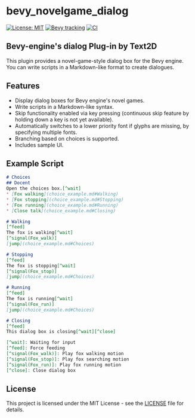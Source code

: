 # bevy_novelgame_dialog
[![License: MIT](https://img.shields.io/badge/License-MIT-yellow.svg)](https://opensource.org/licenses/MIT)
[![Bevy tracking](https://img.shields.io/badge/Bevy%20tracking-v0.13-lightblue)](https://github.com/bevyengine/bevy/blob/main/docs/plugins_guidelines.md#main-branch-tracking)
[![CI](https://github.com/ruzo-ruzo/bevy_novelgame_dialog/actions/workflows/bevy_ci.yml/badge.svg)](https://github.com/ruzo-ruzo/bevy_novelgame_dialog/actions/workflows/bevy_ci.yml)

## Bevy-engine's dialog Plug-in by Text2D

This plugin provides a novel-game-style dialog box for the Bevy engine. You can write scripts in a Markdown-like format to create dialogues.

## Features
- Display dialog boxes for Bevy engine's novel games.
- Write scripts in a Markdown-like syntax.
- Skip functionality enabled via key pressing (continuous skip feature by holding down a key is not yet available).
- Automatically switches to a lower priority font if glyphs are missing, by specifying multiple fonts.
- Branching based on choices is supported.
- Includes sample UI.

## Example Script
```markdown
# Choices
## Docent
Open the choices box.[^wait]
* [Fox walking](choice_example.md#Walking)
* [Fox stopping](choice_example.md#Stopping)
* [Fox running](choice_example.md#Running)
* [Close talk](choice_example.md#Closing)

# Walking
[^feed]
The fox is walking[^wait]
[^signal(Fox_walk)]
[jump](choice_example.md#Choices)

# Stopping
[^feed]
The fox is stopping[^wait]
[^signal(Fox_stop)]
[jump](choice_example.md#Choices)

# Running
[^feed]
The fox is running[^wait]
[^signal(Fox_run)]
[jump](choice_example.md#Choices)

# Closing
[^feed]
This dialog box is closing[^wait][^close]

[^wait]: Waiting for input  
[^feed]: Force feeding
[^signal(Fox_walk)]: Play fox walking motion  
[^signal(Fox_stop)]: Play fox searching motion  
[^signal(Fox_run)]: Play fox running motion  
[^close]: Close dialog box
```

## License
This project is licensed under the MIT License - see the [LICENSE](LICENSE) file for details.
